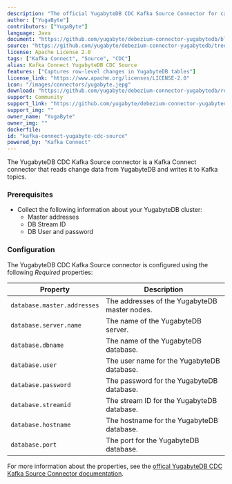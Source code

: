 ```yaml
---
description: "The official YugabyteDB CDC Kafka Source Connector for capturing change data from YugabyteDB."
author: ["YugaByte"]
contributors: ["YugaByte"]
language: Java
document: "https://github.com/yugabyte/debezium-connector-yugabytedb/blob/v1.9.5.y.220.3/README.md"
source: "https://github.com/yugabyte/debezium-connector-yugabytedb/tree/v1.9.5.y.220.3"
license: Apache License 2.0
tags: ["Kafka Connect", "Source", "CDC"]
alias: Kafka Connect YugabyteDB CDC Source
features: ["Captures row-level changes in YugabyteDB tables"]
license_link: "https://www.apache.org/licenses/LICENSE-2.0"
icon: "/images/connectors/yugabyte.jepg"
download: "https://github.com/yugabyte/debezium-connector-yugabytedb/releases/tag/v1.9.5.y.220.3"
support: Community
support_link: "https://github.com/yugabyte/debezium-connector-yugabytedb"
support_img: ""
owner_name: "YugaByte"
owner_img: ""
dockerfile: 
id: "kafka-connect-yugabyte-cdc-source"
powered_by: "Kafka Connect"
---
```


The YugabyteDB CDC Kafka Source connector is a Kafka Connect connector that reads change data from YugabyteDB and writes it to Kafka topics.

### Prerequisites

- Collect the following information about your YugabyteDB cluster:
  - Master addresses
  - DB Stream ID
  - DB User and password

### Configuration

The YugabyteDB CDC Kafka Source connector is configured using the following *Required* properties:

| Property | Description |
| -------- | ----------- |
| `database.master.addresses` | The addresses of the YugabyteDB master nodes. |
| `database.server.name` | The name of the YugabyteDB server. |
| `database.dbname` | The name of the YugabyteDB database. |
| `database.user` | The user name for the YugabyteDB database. |
| `database.password` | The password for the YugabyteDB database. |
| `database.streamid` | The stream ID for the YugabyteDB database. |
| `database.hostname` | The hostname for the YugabyteDB database. |
| `database.port` | The port for the YugabyteDB database. |

For more information about the properties, see the [offical YugabyteDB CDC Kafka Source Connector documentation](https://github.com/yugabyte/debezium-connector-yugabytedb/blob/v1.9.5.y.220.3/README.md).